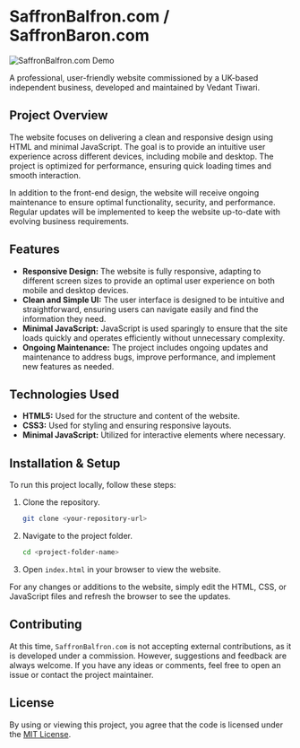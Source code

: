 # SaffronBalfron.com / SaffronBaron.com

![SaffronBalfron.com Demo](Safrondemo.png)

A professional, user-friendly website commissioned by a UK-based independent business, developed and maintained by Vedant Tiwari.

## Project Overview

The website focuses on delivering a clean and responsive design using HTML and minimal JavaScript. The goal is to provide an intuitive user experience across different devices, including mobile and desktop. The project is optimized for performance, ensuring quick loading times and smooth interaction.

In addition to the front-end design, the website will receive ongoing maintenance to ensure optimal functionality, security, and performance. Regular updates will be implemented to keep the website up-to-date with evolving business requirements.

## Features

-   **Responsive Design:** The website is fully responsive, adapting to different screen sizes to provide an optimal user experience on both mobile and desktop devices.
-   **Clean and Simple UI:** The user interface is designed to be intuitive and straightforward, ensuring users can navigate easily and find the information they need.
-   **Minimal JavaScript:** JavaScript is used sparingly to ensure that the site loads quickly and operates efficiently without unnecessary complexity.
-   **Ongoing Maintenance:** The project includes ongoing updates and maintenance to address bugs, improve performance, and implement new features as needed.

## Technologies Used

-   **HTML5:** Used for the structure and content of the website.
-   **CSS3:** Used for styling and ensuring responsive layouts.
-   **Minimal JavaScript:** Utilized for interactive elements where necessary.

## Installation & Setup

To run this project locally, follow these steps:

1.  Clone the repository.
    ```sh
    git clone <your-repository-url>
    ```
2.  Navigate to the project folder.
    ```sh
    cd <project-folder-name>
    ```
3.  Open `index.html` in your browser to view the website.

For any changes or additions to the website, simply edit the HTML, CSS, or JavaScript files and refresh the browser to see the updates.

## Contributing

At this time, `SaffronBalfron.com` is not accepting external contributions, as it is developed under a commission. However, suggestions and feedback are always welcome. If you have any ideas or comments, feel free to open an issue or contact the project maintainer.

## License

By using or viewing this project, you agree that the code is licensed under the [MIT License](https://opensource.org/licenses/MIT).